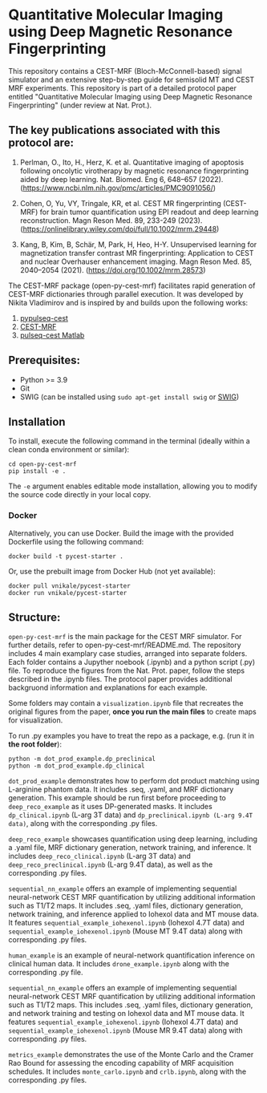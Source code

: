 # Quantitative Molecular Imaging using Deep Magnetic Resonance Fingerprinting 
This repository contains a CEST-MRF (Bloch-McConnell-based) signal simulator and an extensive step-by-step guide for semisolid MT and CEST MRF experiments. This repository is part of a detailed protocol paper entitled "Quantitative Molecular Imaging using Deep Magnetic Resonance Fingerprinting" (under review at Nat. Prot.). 

## The key publications associated with this protocol are:
1. Perlman, O., Ito, H., Herz, K. et al. Quantitative imaging of apoptosis following oncolytic virotherapy by magnetic resonance fingerprinting aided by deep learning. Nat. Biomed. Eng 6, 648–657 (2022). (https://www.ncbi.nlm.nih.gov/pmc/articles/PMC9091056/)

2. Cohen, O, Yu, VY, Tringale, KR, et al. CEST MR fingerprinting (CEST-MRF) for brain tumor quantification using EPI readout and deep learning reconstruction. Magn Reson Med. 89, 233-249 (2023). (https://onlinelibrary.wiley.com/doi/full/10.1002/mrm.29448)

3. Kang, B, Kim, B, Schär, M, Park, H, Heo, H-Y. Unsupervised learning for magnetization transfer contrast MR fingerprinting: Application to CEST and nuclear Overhauser enhancement imaging. Magn Reson Med. 85, 2040–2054 (2021). (https://doi.org/10.1002/mrm.28573)

 
The CEST-MRF package (open-py-cest-mrf) facilitates rapid generation of CEST-MRF dictionaries through parallel execution. It was developed by Nikita Vladimirov and is inspired by and builds upon the following works:
1. [pypulseq-cest](https://github.com/KerstinKaspar/pypulseq-cest/blob/main/pypulseq_cest/parser.py)
2. [CEST-MRF](https://github.com/operlman/cest-mrf)
3. [pulseq-cest Matlab](https://github.com/kherz/pulseq-cest/tree/master)

## Prerequisites:
- Python >= 3.9
- Git
- SWIG (can be installed using `sudo apt-get install swig` or [SWIG](https://www.swig.org/download.html))

## Installation

To install, execute the following command in the terminal (ideally within a clean conda environment or similar):
```
cd open-py-cest-mrf
pip install -e .
```
The `-e` argument enables editable mode installation, allowing you to modify the source code directly in your local copy. 

### Docker
Alternatively, you can use Docker. Build the image with the provided Dockerfile using the following command:
```
docker build -t pycest-starter .
```
Or, use the prebuilt image from Docker Hub (not yet available):
```
docker pull vnikale/pycest-starter
docker run vnikale/pycest-starter
```

## Structure:

`open-py-cest-mrf` is the main package for the CEST MRF simulator. For further details, refer to open-py-cest-mrf/README.md.
The repository includes 4 main examplary case studies, arranged into separate folders. Each folder contains a Jupyther noebook (.ipynb) and a python script (.py) file. To reproduce the figures from the Nat. Prot. paper, follow the steps described in the .ipynb files. The protocol paper provides additional backgruond information and explanations for each example. 

Some folders may contain a `visualization.ipynb` file that recreates the original figures from the paper, **once you run the main files** to create maps for visualization.

To run .py examples you have to treat the repo as a package, e.g. (run it in **the root folder**):
```
python -m dot_prod_example.dp_preclinical
python -m dot_prod_example.dp_clinical
```

`dot_prod_example` demonstrates how to perform dot product matching using L-arginine phantom data. It includes .seq, .yaml, and MRF dictionary generation. This example should be run first before proceeding to `deep_reco_example` as it uses DP-generated masks. It includes `dp_clinical.ipynb` (L-arg 3T data) and `dp_preclinical.ipynb (L-arg 9.4T data)`, along with the corresponding .py files. 

`deep_reco_example` showcases quantification using deep learning, including a .yaml file, MRF dictionary generation, network training, and inference. It includes `deep_reco_clinical.ipynb` (L-arg 3T data) and `deep_reco_preclinical.ipynb` (L-arg 9.4T data), as well as the corresponding .py files. 

`sequential_nn_example` offers an example of implementing sequential neural-network CEST MRF quantification by utilizing additional information such as T1/T2 maps. It includes .seq, .yaml files, dictionary generation, network training, and inference applied to Iohexol data and MT mouse data. It features `sequential_example_iohexenol.ipynb` (Iohexol 4.7T data) and `sequential_example_iohexenol.ipynb` (Mouse MT 9.4T data) along with corresponding .py files. 

`human_example` is an example of neural-network quantification inference on clinical human data. It includes `drone_example.ipynb` along with the corresponding .py file. 

`sequential_nn_example` offers an example of implementing sequential neural-network CEST MRF quantification by utilizing additional information such as T1/T2 maps. This includes .seq, .yaml files, dictionary generation, and network training and testing on Iohexol data and MT mouse data. It features `sequential_example_iohexenol.ipynb` (Iohexol 4.7T data) and `sequential_example_iohexenol.ipynb` (Mouse MR 9.4T data) along with corresponding .py files.

`metrics_example` demonstrates the use of the Monte Carlo and the Cramer Rao Bound for assessing the encoding capability of MRF acquisition schedules. It includes `monte_carlo.ipynb` and `crlb.ipynb`, along with the corresponding .py files.
